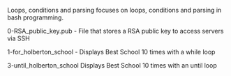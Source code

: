 Loops, conditions and parsing
focuses on loops, conditions and parsing in bash programming.

0-RSA_public_key.pub - File that stores a RSA public key to access servers via SSH

1-for_holberton_school - Displays Best School 10 times with a while loop

3-until_holberton_school	Displays Best School 10 times with an until loop
